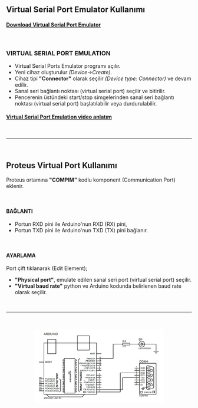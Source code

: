 ## Virtual Serial Port Emulator Kullanımı

#### [Download Virtual Serial Port Emulator](http://www.eterlogic.com/Downloads.html)
<br />

### VIRTUAL SERIAL PORT EMULATION
* Virtual Serial Ports Emulator programı açılır.
* Yeni cihaz oluşturulur _(Device->Create)_.
* Cihaz tipi **"Connector"** olarak seçilir _(Device type: Connector)_ ve devam edilir. 
* Sanal seri bağlantı noktası (virtual serial port) seçilir ve bitirilir.
* Pencerenin üstündeki start/stop simgelerinden sanal seri bağlantı noktası (virtual serial port) başlatılabilir veya durdurulabilir.  

#### [Virtual Serial Port Emulation video anlatım](https://www.youtube.com/watch?v=xvc1eViNT2U)

<br />  

---
<br />

## Proteus Virtual Port Kullanımı
Proteus ortamına **"COMPIM"** kodlu komponent (Communication Port) eklenir.  

<br />

#### BAĞLANTI
* Portun RXD pini ile Arduino'nun RXD (RX) pini,
* Portun TXD pini ile Arduino'nun TXD (TX) pini bağlanır.  

<br />

#### AYARLAMA
Port çift tıklanarak (Edit Element);
* **"Physical port"**, emulate edilen sanal seri port (virtual serial port) seçilir.
* **"Virtual baud rate"** python ve Arduino kodunda belirlenen baud rate olarak seçilir.  

<br />

---  
<br />

<p align="center">
  <img src="https://github.com/abdullahdangac/Proteus/blob/main/Serial_Communication_with_Arduino/Virtual_Port_with_Python/Proteus_Sources/Virtual_Port_Serial_Com_Arduino.jpg" alt="Virtual Port Serial Com Arduino" width="70%" height="70%" title="Virtual Port Serial Com Arduino">
</p>